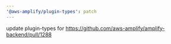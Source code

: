 ```yaml
---
'@aws-amplify/plugin-types': patch
---
```


update plugin-types for https://github.com/aws-amplify/amplify-backend/pull/1288
